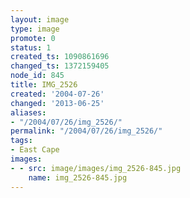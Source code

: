 ```yaml
---
layout: image
type: image
promote: 0
status: 1
created_ts: 1090861696
changed_ts: 1372159405
node_id: 845
title: IMG_2526
created: '2004-07-26'
changed: '2013-06-25'
aliases:
- "/2004/07/26/img_2526/"
permalink: "/2004/07/26/img_2526/"
tags:
- East Cape
images:
- - src: image/images/img_2526-845.jpg
    name: img_2526-845.jpg
---
```


